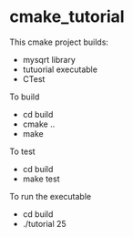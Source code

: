 # cmake_tutorial
This cmake project builds:
  - mysqrt library
  - tutuorial executable
  - CTest
  
To build
  - cd build
  - cmake ..
  - make
  
To test
  - cd build
  - make test

To run the executable
  - cd build
  - ./tutorial 25
